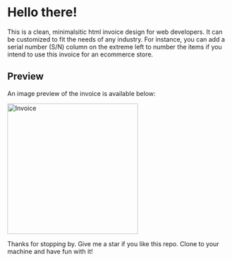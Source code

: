 # Hello there!

This is a clean, minimalsitic html invoice design for web developers. It can be customized to fit the needs of any industry.
For instance, you can add a serial number (S/N) column on the extreme left to number the items if you intend to use this invoice for an ecommerce store.

## Preview
An image preview of the invoice is available below:

<img width="296" alt="Invoice" src="https://github.com/xerdin442/html-invoice/assets/110817844/03caf730-3dc8-4bbc-9ad8-0a9e62fe6a74">

Thanks for stopping by. Give me a star if you like this repo.
Clone to your machine and have fun with it!